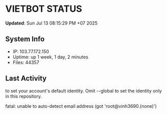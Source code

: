 # VIETBOT STATUS
**Updated**: Sun Jul 13 08:15:29 PM +07 2025

## System Info
- IP: 103.77.172.150
- Uptime: up 1 week, 1 day, 2 minutes
- Files: 44357

## Last Activity

to set your account's default identity.
Omit --global to set the identity only in this repository.

fatal: unable to auto-detect email address (got 'root@vinh3690.(none)')
